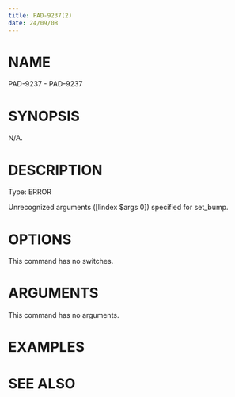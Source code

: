 ```yaml
---
title: PAD-9237(2)
date: 24/09/08
---
```


# NAME

PAD-9237 - PAD-9237

# SYNOPSIS

N/A.

# DESCRIPTION

Type: ERROR

Unrecognized arguments ([lindex $args 0]) specified for set_bump.

# OPTIONS

This command has no switches.

# ARGUMENTS

This command has no arguments.

# EXAMPLES

# SEE ALSO

